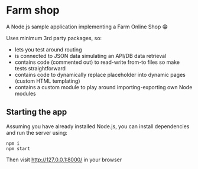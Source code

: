 # Farm shop

A Node.js sample application implementing a Farm Online Shop 😁

Uses minimum 3rd party packages, so:
- lets you test around routing
- is connected to JSON data simulating an API/DB data retrieval
- contains code (commented out) to read-write from-to files so make tests straightforward
- contains code to dynamically replace placeholder into dynamic pages (custom HTML templating)
- contains a custom module to play around importing-exporting own Node modules

## Starting the app

Assuming you have already installed Node.js, you can install dependencies and run the server using:

```
npm i
npm start
```

Then visit http://127.0.0.1:8000/ in your browser 